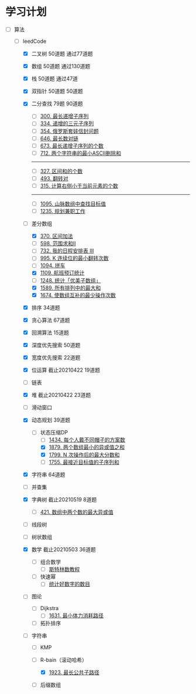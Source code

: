 # 学习计划

- [ ] 算法
  
    - [ ] leedCode 
        - [x] 二叉树 50道题 通过77道题
    
        - [x] 数组 50道题 通过130道题
    
        - [x] 栈 50道题 通过47道
    
        - [x] 双指针 50道题 50道题
    
        - [x] 二分查找 79题 90道题
            - [ ] [300. 最长递增子序列](https://leetcode-cn.com/problems/longest-increasing-subsequence/)
            - [ ] [334. 递增的三元子序列](https://leetcode-cn.com/problems/increasing-triplet-subsequence/)
            - [ ] [354. 俄罗斯套娃信封问题](https://leetcode-cn.com/problems/russian-doll-envelopes/)
            - [ ] [646. 最长数对链](https://leetcode-cn.com/problems/maximum-length-of-pair-chain)
            - [ ] [673. 最长递增子序列的个数](https://leetcode-cn.com/problems/number-of-longest-increasing-subsequence/)
            - [ ] [712. 两个字符串的最小ASCII删除和](https://leetcode-cn.com/problems/minimum-ascii-delete-sum-for-two-strings/)
            * * *
            - [ ] [327. 区间和的个数](https://leetcode-cn.com/problems/count-of-range-sum/)
            - [ ] [493. 翻转对](https://leetcode-cn.com/problems/reverse-pairs/)
            - [ ] [315. 计算右侧小于当前元素的个数](https://leetcode-cn.com/problems/count-of-smaller-numbers-after-self/)
            * * *
            - [ ] [1095. 山脉数组中查找目标值](https://leetcode-cn.com/problems/find-in-mountain-array/)
            - [ ] [1235. 规划兼职工作](https://leetcode-cn.com/problems/maximum-profit-in-job-scheduling/)
            
        - [ ] 差分数组
    
            - [x] [370. 区间加法](https://leetcode-cn.com/problems/range-addition/)
            - [ ] [598. 范围求和II](https://leetcode-cn.com/problems/range-addition-ii/)
            - [ ] [732. 我的日程安排表 III](https://leetcode-cn.com/problems/my-calendar-iii/)
            - [ ] [995. K 连续位的最小翻转次数](https://leetcode-cn.com/problems/minimum-number-of-k-consecutive-bit-flips/)
            - [ ] [1094. 拼车](https://leetcode-cn.com/problems/car-pooling/)
            - [x] [1109. 航班预订统计](https://leetcode-cn.com/problems/corporate-flight-bookings/)
            - [ ] [1248. 统计「优美子数组」](https://leetcode-cn.com/problems/count-number-of-nice-subarrays/)
            - [x] [1589. 所有排列中的最大和](https://leetcode-cn.com/problems/maximum-sum-obtained-of-any-permutation/)
            - [x] [1674. 使数组互补的最少操作次数](https://leetcode-cn.com/problems/minimum-moves-to-make-array-complementary/)
    
        - [x] 排序 34道题
    
        - [x] 贪心算法 67道题
    
        - [x] 回溯算法 15道题
    
        - [x] 深度优先搜索 50道题
    
        - [x] 宽度优先搜索 22道题
    
        - [x] 位运算 截止20210422 19道题
    
        - [ ] 链表
    
        - [x] 堆 截止20210422 23道题
    
        - [ ] 滑动窗口 
    
        - [x] 动态规划 39道题
    
            - [ ] 状态压缩DP
                - [ ] [1434. 每个人戴不同帽子的方案数](https://leetcode-cn.com/problems/number-of-ways-to-wear-different-hats-to-each-other/)
                - [x] [1879. 两个数组最小的异或值之和](https://leetcode-cn.com/problems/minimum-xor-sum-of-two-arrays/)
                - [x] [1799. N 次操作后的最大分数和](https://leetcode-cn.com/problems/maximize-score-after-n-operations/)
                - [ ] [1755. 最接近目标值的子序列和](https://leetcode-cn.com/problems/closest-subsequence-sum/)
        
        - [x] 字符串 64道题
        
        - [ ] 并查集 
        
        - [x] 字典树 截止20210519 8道题
        
            - [ ] [421. 数组中两个数的最大异或值](https://leetcode-cn.com/problems/maximum-xor-of-two-numbers-in-an-array/)
        
        - [ ] 线段树
        
        - [ ] 树状数组
        
        - [x] 数学 截止20210503 36道题
        
            - [ ] 组合数学
              - [ ] [斯特林数教程](https://zhuanlan.zhihu.com/p/350774728)
            - [ ] 快速幂
              - [ ] [统计好数字的数目](https://leetcode-cn.com/problems/count-good-numbers/)
        
        - [ ] 图论
        
            - [ ] Dijkstra
                - [ ] [1631. 最小体力消耗路径]()
            - [ ] 拓扑排序
        
        - [ ] 字符串
        
            - [ ] KMP
            - [ ] R-bain（滚动哈希）
              - [x] [1923. 最长公共子路径](https://leetcode-cn.com/problems/longest-common-subpath/)
            - [ ] 后缀数组     

